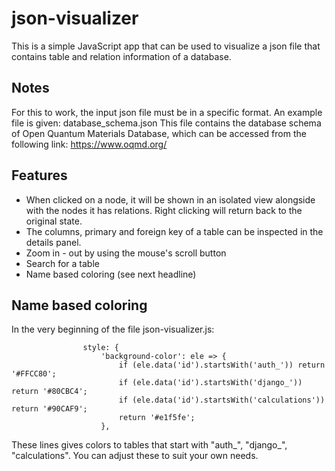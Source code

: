 # json-visualizer
This is a simple JavaScript app that can be used to visualize a json file that contains table and relation information of a database.

## Notes
For this to work, the input json file must be in a specific format. 
An example file is given: database_schema.json
This file contains the database schema of Open Quantum Materials Database, which can be accessed from the following link:
https://www.oqmd.org/

## Features
- When clicked on a node, it will be shown in an isolated view alongside with the nodes it has relations. Right clicking will return back to the original state.
- The columns, primary and foreign key of a table can be inspected in the details panel.
- Zoom in - out by using the mouse's scroll button
- Search for a table
- Name based coloring (see next headline)

## Name based coloring
In the very beginning of the file json-visualizer.js: 

                    style: {
                        'background-color': ele => {
                            if (ele.data('id').startsWith('auth_')) return '#FFCC80';
                            if (ele.data('id').startsWith('django_')) return '#80CBC4';
                            if (ele.data('id').startsWith('calculations')) return '#90CAF9';
                            return '#e1f5fe';
                        },

These lines gives colors to tables that start with "auth_", "django_", "calculations".
You can adjust these to suit your own needs.
